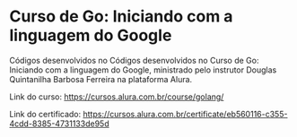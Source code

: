 # Curso de Go: Iniciando com a linguagem do Google

Códigos desenvolvidos no Códigos desenvolvidos no Curso de Go: Iniciando com a linguagem do Google, ministrado pelo instrutor Douglas Quintanilha Barbosa Ferreira na plataforma Alura. 

Link do curso: https://cursos.alura.com.br/course/golang/

Link do certificado: https://cursos.alura.com.br/certificate/eb560116-c355-4cdd-8385-4731133de95d
